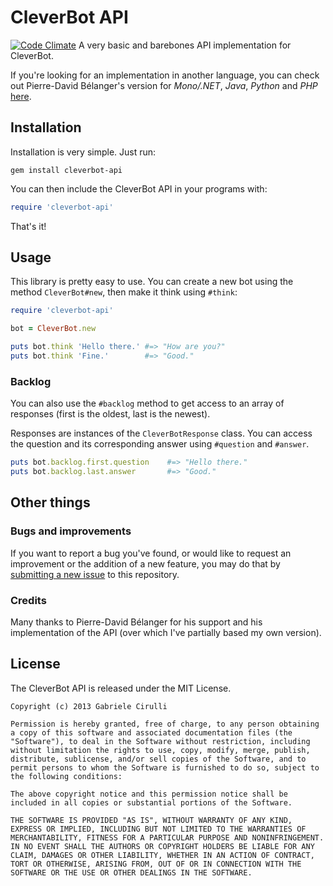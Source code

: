 # CleverBot API
[![Code Climate](https://codeclimate.com/github/gabrielecirulli/cleverbot-api.png)](https://codeclimate.com/github/gabrielecirulli/cleverbot-api)
A very basic and barebones API implementation for CleverBot.

If you're looking for an implementation in another language, you can check out Pierre-David Bélanger's version for *Mono/.NET*, *Java*, *Python* and *PHP* [here](http://code.google.com/p/chatter-bot-api/).

## Installation
Installation is very simple. Just run:
```
gem install cleverbot-api
```
You can then include the CleverBot API in your programs with:
```ruby
require 'cleverbot-api'
```
That's it!

## Usage
This library is pretty easy to use. You can create a new bot using the method `CleverBot#new`, then make it think using `#think`:

```ruby
require 'cleverbot-api'

bot = CleverBot.new

puts bot.think 'Hello there.' #=> "How are you?"
puts bot.think 'Fine.'        #=> "Good."
```

### Backlog
You can also use the `#backlog` method to get access to an array of responses (first is the oldest, last is the newest).

Responses are instances of the `CleverBotResponse` class. You can access the question and its corresponding answer using `#question` and `#answer`.
```ruby
puts bot.backlog.first.question    #=> "Hello there."
puts bot.backlog.last.answer       #=> "Good."
```

## Other things
### Bugs and improvements
If you want to report a bug you've found, or would like to request an improvement or the addition of a new feature, you may do that by [submitting a new issue](../../issues/new) to this repository.

### Credits
Many thanks to Pierre-David Bélanger for his support and his implementation of the API (over which I've partially based my own version).

## License
The CleverBot API is released under the MIT License.
```
Copyright (c) 2013 Gabriele Cirulli

Permission is hereby granted, free of charge, to any person obtaining a copy of this software and associated documentation files (the "Software"), to deal in the Software without restriction, including without limitation the rights to use, copy, modify, merge, publish, distribute, sublicense, and/or sell copies of the Software, and to permit persons to whom the Software is furnished to do so, subject to the following conditions:

The above copyright notice and this permission notice shall be included in all copies or substantial portions of the Software.

THE SOFTWARE IS PROVIDED "AS IS", WITHOUT WARRANTY OF ANY KIND, EXPRESS OR IMPLIED, INCLUDING BUT NOT LIMITED TO THE WARRANTIES OF MERCHANTABILITY, FITNESS FOR A PARTICULAR PURPOSE AND NONINFRINGEMENT. IN NO EVENT SHALL THE AUTHORS OR COPYRIGHT HOLDERS BE LIABLE FOR ANY CLAIM, DAMAGES OR OTHER LIABILITY, WHETHER IN AN ACTION OF CONTRACT, TORT OR OTHERWISE, ARISING FROM, OUT OF OR IN CONNECTION WITH THE SOFTWARE OR THE USE OR OTHER DEALINGS IN THE SOFTWARE.
```
